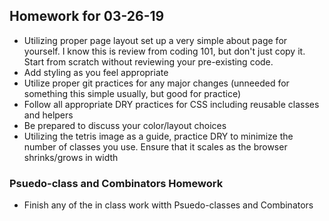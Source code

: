 ## Homework for 03-26-19

* Utilizing proper page layout set up a very simple about page for yourself. I know this is review from coding 101, but don't just copy it. Start from scratch without reviewing your pre-existing code.
* Add styling as you feel appropriate
* Utilize proper git practices for any major changes (unneeded for something this simple usually, but good for practice)
* Follow all appropriate DRY practices for CSS including reusable classes and helpers
* Be prepared to discuss your color/layout choices
* Utilizing the tetris image as a guide, practice DRY to minimize the number of classes you use. Ensure that it scales as the browser shrinks/grows in width


### Psuedo-class and Combinators Homework
* Finish any of the in class work witth Psuedo-classes and Combinators